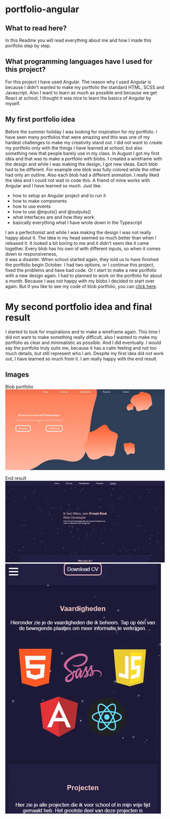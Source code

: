 # portfolio-angular

## What to read here?
In this Readme you will read everything about me and how I made this portfolio step by step. 

## What programming languages have I used for this project?
For this project I have used Angular. The reason why I used Angular is because
I didn't wanted to make my portfolio the standard HTML, SCSS and Javascript.
Also I want to learn as much as possible and because we get React at school,
I thought it was nice to learn the basics of Angular by myself. 

## My first portfolio idea
Before the summer holiday I was looking for inspiration for my portfolio.
I have seen many portfolios that were amazing and this was one of my hardest challenges to make my creativity stand out.
I did not want to create my portfolio only with the things I have learned at school, but also something new that people barely use in my class.
In August I got my first idea and that was to make a portfolio with blobs. 
I created a wireframe with the design and while I was making the design, I got new ideas.
Each blob had to be different. For example one blob was fully colored while the other had only an outline.
Also each blob had a different animation.
I really liked the idea and I could not wait to code this.
A friend of mine works with Angular and I have learned so much. 
Just like: 
- how to setup an Angular project and to run it
- how to make components
- how to use events
- how to use @inputs() and @outputs()
- what interfaces are and how they work
- basically everything what I have wrote down in the Typescript
  
I am a perfectionist and while I was making the design I was not really happy about it.
The idea in my head seemed so much better than when I released it.
It looked a bit boring to me and it didn't seem like it came together.
Every blob has his own id with different inputs, so when it comes down to responsiveness,  
it was a disaster. When school started again, they told us to have finished the portfolio
begin October. I had two options, or I continue this project, fixed the problems and have bad code.
Or I start to make a new portfolio with a new design again. I had to planned to work on the portfolio for about a month.
Because I was not happy with my blobs I decided to start over again.
But if you like to see my code of blob portfolio, you can [click here](https://github.com/Milouyg/practice-angular).

# My second portfolio idea and final result
I started to look for inspirations and to make a wireframe again.
This time I did not want to make something really difficult, also I wanted
to make my portfolio as clear and minimalistic as possible.
And I did eventually. I would say the portfolio truly suits me, because it has a
calm feeling and not too much details, but still represent who I am.
Despite my first idea did not work out, I have learned so much from it.
I am really happy with the end result.

## Images
Blob portfolio
![blob](imgs/blobPortfolio.webp)

End result
![Desktop](imgs/Portfolio.webp)
![Mobile](imgs/mobile.webp)
